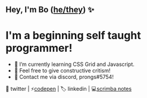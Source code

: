 <h2>Hey, I'm Bo (<a href="https://pronouny.xyx/u/baoilk">he/they</a>) ✨</h2>

<h1>I'm a beginning self taught programmer!</h1>

- 🌱 I’m currently learning CSS Grid and Javascript.
- 💬 Feel free to give constructive critism!
- 🌙 Contact me via discord, prongs#5754!

<p>🍃 twitter | ⚡<a href="https://codepen.io/baoilk">codepen</a> | 🏷️ linkedin | 💻<a href="https://gist.github.com/baoilk/5dcafcdbbefc0530815a65a809367ef5">scrimba notes</a>



<!---
baoilk/baoilk is a ✨ special ✨ repository because its `README.md` (this file) appears on your GitHub profile.
You can click the Preview link to take a look at your changes.
--->
